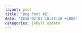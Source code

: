 ```yaml
---
layout: post
title: 'Bog Post #2'
date: '2016-02-03 18:42:16 +1000'
categories: jekyll update
---
```

